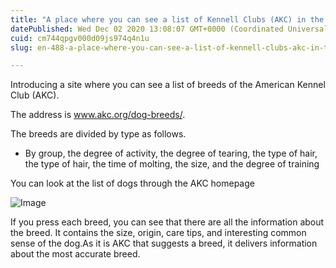 ```yaml
---
title: "A place where you can see a list of Kennell Clubs (AKC) in the United States"
datePublished: Wed Dec 02 2020 13:08:07 GMT+0000 (Coordinated Universal Time)
cuid: cm744qpgv000d09js974q4n1u
slug: en-488-a-place-where-you-can-see-a-list-of-kennell-clubs-akc-in-the-united-states

---
```



Introducing a site where you can see a list of breeds of the American Kennel Club (AKC).

The address is www.akc.org/dog-breeds/.

The breeds are divided by type as follows.

- By group, the degree of activity, the degree of tearing, the type of hair, the type of hair, the time of molting, the size, and the degree of training

You can look at the list of dogs through the AKC homepage

![Image](https://cdn.hashnode.com/res/hashnode/image/upload/v1739498913766/82a782d0-bbef-42db-ae09-aaf29a9895ce.png)

If you press each breed, you can see that there are all the information about the breed. It contains the size, origin, care tips, and interesting common sense of the dog.As it is AKC that suggests a breed, it delivers information about the most accurate breed.